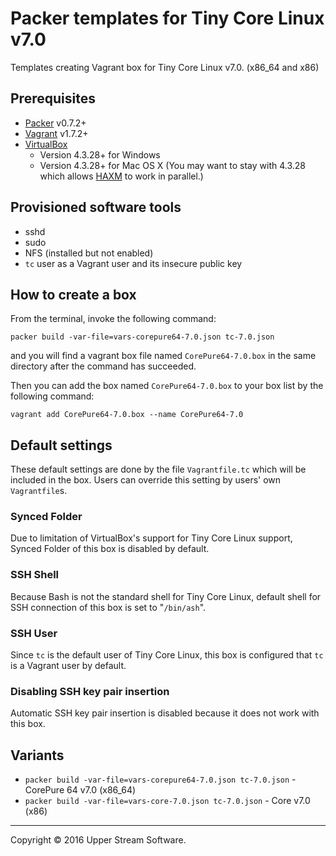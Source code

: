 # Packer templates for Tiny Core Linux v7.0

Templates creating Vagrant box for Tiny Core Linux v7.0. (x86_64 and x86)

## Prerequisites

* [Packer] v0.7.2+
* [Vagrant] v1.7.2+
* [VirtualBox]
	* Version 4.3.28+ for Windows
	* Version 4.3.28+ for Mac OS X (You may want to stay with 4.3.28 which allows [HAXM] to work in parallel.)

[Packer]: https://www.packer.io/ "Packer by HashiCorp"
[Vagrant]: https://www.vagrantup.com/ "Vagrant"
[VirtualBox]: https://www.virtualbox.org/ "Oracle VM VirtualBox"
[HAXM]: https://software.intel.com/en-us/android/articles/intel-hardware-accelerated-execution-manager
        "Intel&reg; Hardware Accelerated Execution Manager"

## Provisioned software tools

* sshd
* sudo
* NFS (installed but not enabled)
* `tc` user as a Vagrant user and its insecure public key

## How to create a box

From the terminal, invoke the following command:

	packer build -var-file=vars-corepure64-7.0.json tc-7.0.json

and you will find a vagrant box file named `CorePure64-7.0.box`
in the same directory after the command has succeeded.

Then you can add the box named `CorePure64-7.0.box` to your box list
by the following command:

	vagrant add CorePure64-7.0.box --name CorePure64-7.0

## Default settings

These default settings are done by the file `Vagrantfile.tc` which will be included in the box.
Users can override this setting by users' own `Vagrantfile`s.

### Synced Folder

Due to limitation of VirtualBox's support for Tiny Core Linux support, Synced Folder of this box is disabled by default.

### SSH Shell

Because Bash is not the standard shell for Tiny Core Linux, default shell for SSH connection of this box
is set to "`/bin/ash`".

### SSH User

Since `tc` is the default user of Tiny Core Linux, this box is configured that `tc` is a Vagrant user by default.

### Disabling SSH key pair insertion

Automatic SSH key pair insertion is disabled because it does not work with this box. 

## Variants

* `packer build -var-file=vars-corepure64-7.0.json tc-7.0.json` - CorePure 64 v7.0 (x86_64)
* `packer build -var-file=vars-core-7.0.json tc-7.0.json` - Core v7.0 (x86)

- - -

Copyright &copy; 2016 Upper Stream Software.
